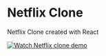 # Netflix Clone
Netflix Clone created with React

[![Watch Netflix clone demo](https://img.youtube.com/vi/Vnjv6YY2jr0/0.jpg)](https://www.youtube.com/watch?v=Vnjv6YY2jr0)
